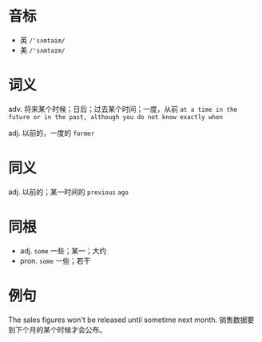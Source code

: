 # 音标

- 英 `/'sʌmtaim/`
- 美 `/'sʌmtaɪm/`

# 词义

adv. 将来某个时候；日后；过去某个时间；一度，从前
`at a time in the future or in the past, although you do not know exactly when`

adj. 以前的，一度的
`former`

# 同义

adj. 以前的；某一时间的
`previous` `ago`

# 同根

- adj. `some` 一些；某一；大约
- pron. `some` 一些；若干

# 例句

The sales figures won't be released until sometime next month.
销售数据要到下个月的某个时候才会公布。


